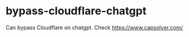 # bypass-cloudflare-chatgpt
Can bypass Cloudflare on chatgpt. Check https://www.capsolver.com/ 
                                                                                                                                                        